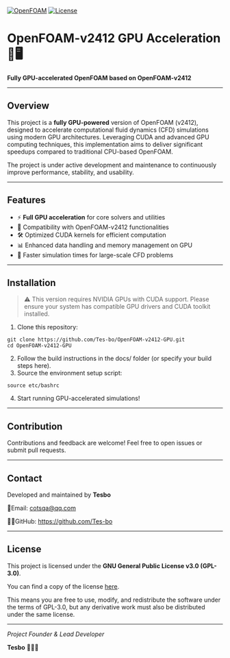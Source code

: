 [![OpenFOAM](https://img.shields.io/badge/OpenFOAM-v2412-blue.svg)](https://www.openfoam.com/)
[![License](https://img.shields.io/badge/License-GPL--3.0-red.svg)](LICENSE)

# OpenFOAM-v2412 GPU Acceleration 🚀🖥️

**Fully GPU-accelerated OpenFOAM based on OpenFOAM-v2412**


---
## Overview

This project is a **fully GPU-powered** version of OpenFOAM (v2412), designed to accelerate computational fluid dynamics (CFD) simulations using modern GPU architectures. Leveraging CUDA and advanced GPU computing techniques, this implementation aims to deliver significant speedups compared to traditional CPU-based OpenFOAM.

The project is under active development and maintenance to continuously improve performance, stability, and usability.


---
## Features

- ⚡ **Full GPU acceleration** for core solvers and utilities
- 🔧 Compatibility with OpenFOAM-v2412 functionalities
- 🛠️ Optimized CUDA kernels for efficient computation
- 📊 Enhanced data handling and memory management on GPU
- 🚀 Faster simulation times for large-scale CFD problems


---
## Installation

> ⚠️ This version requires NVIDIA GPUs with CUDA support. Please ensure your system has compatible GPU drivers and CUDA toolkit installed.

1. Clone this repository:

```shell
git clone https://github.com/Tes-bo/OpenFOAM-v2412-GPU.git
cd OpenFOAM-v2412-GPU
```

2. Follow the build instructions in the docs/ folder (or specify your build steps here).
3. Source the environment setup script:

```shell
source etc/bashrc
```

4. Start running GPU-accelerated simulations!


------
## **Contribution**

Contributions and feedback are welcome! Feel free to open issues or submit pull requests.


------
## **Contact**

Developed and maintained by **Tesbo**

📮Email: cotsqa@qq.com

👨‍💻GitHub: https://github.com/Tes-bo


------

## **License**

This project is licensed under the **GNU General Public License v3.0 (GPL-3.0)**.

You can find a copy of the license [here](https://www.gnu.org/licenses/gpl-3.0.en.html).

This means you are free to use, modify, and redistribute the software under the terms of GPL-3.0, but any derivative work must also be distributed under the same license.


------

*Project Founder & Lead Developer*

**Tesbo** 👨‍💻🔥

